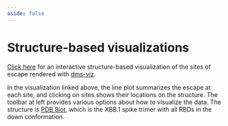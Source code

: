 ```yaml
---
aside: false
---
```


# Structure-based visualizations

[Click here](https://dms-viz.github.io/v0/?data=https%3A%2F%2Fraw.githubusercontent.com%2Fdms-vep%2FSARS-CoV-2_XBB.1.5_spike_DMS_infant_sera%2Frefs%2Fheads%2Fmain%2Fresults%2Fdms-viz%2Fdms-viz.json&e=imprinted_adults_escape&fi=%257B%2522ACE2_binding%2522%253A-2%252C%2522spike_mediated_entry%2522%253A-2%257D) for an interactive structure-based visualization of the sites of escape rendered with [dms-viz](https://dms-viz.github.io/dms-viz-docs/).

In the visualization linked above, the line plot summarizes the escape at each site, and clicking on sites shows their locations on the structure.
The toolbar at left provides various options about how to visualize the data.
The structure is [PDB 8iot](https://www.rcsb.org/structure/8IOT), which is the XBB.1 spike trimer with all RBDs in the down conformation.
